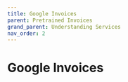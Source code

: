 ```yaml
---
title: Google Invoices
parent: Pretrained Invoices
grand_parent: Understanding Services
nav_order: 2
---
```


# Google Invoices

